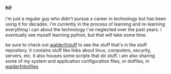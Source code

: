 ### hi!

i'm just a regular guy who didn't pursue a career in technology but has been using it for decades. i'm currently in the process of learning and re-learning everything i can about the technology i've neglected over the past years. i eventually see myself learning python, but that will take some time. 

be sure to check out [walderf/stuff](../stuff/) to see the stuff that's in the stuff repository. it contains stuff like links about linux, computers, security, servers, etc. it also houses some scripts that do stuff. i am also sharing some of my system and application configuration files, or dotfiles, in [walderf/dotfiles](../dotfiles/)

